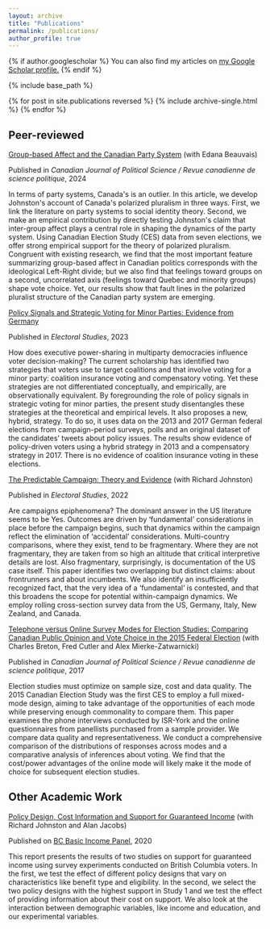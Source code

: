 ```yaml
---
layout: archive
title: "Publications"
permalink: /publications/
author_profile: true
---
```


{% if author.googlescholar %}
  You can also find my articles on <u><a href="{{author.googlescholar}}">my Google Scholar profile</a>.</u>
{% endif %}

{% include base_path %}

{% for post in site.publications reversed %}
  {% include archive-single.html %}
{% endfor %}

## Peer-reviewed

[Group-based Affect and the Canadian Party System](https://www.cambridge.org/core/journals/canadian-journal-of-political-science-revue-canadienne-de-science-politique/article/groupbased-affect-and-the-canadian-party-system/94882AB254E51E915124914C015A5BAD?utm_campaign=shareaholic&utm_medium=copy_link&utm_source=bookmark) (with Edana Beauvais)

Published in _Canadian Journal of Political Science / Revue canadienne de science politique_, 2024

In terms of party systems, Canada's is an outlier. In this article, we develop Johnston's account of Canada's polarized pluralism in three ways. First, we link the literature on party systems to social identity theory. Second, we make an empirical contribution by directly testing Johnston's claim that inter-group affect plays a central role in shaping the dynamics of the party system. Using Canadian Election Study (CES) data from seven elections, we offer strong empirical support for the theory of polarized pluralism. Congruent with existing research, we find that the most important feature summarizing group-based affect in Canadian politics corresponds with the ideological Left-Right divide; but we also find that feelings toward groups on a second, uncorrelated axis (feelings toward Quebec and minority groups) shape vote choice. Yet, our results show that fault lines in the polarized pluralist structure of the Canadian party system are emerging.


[Policy Signals and Strategic Voting for Minor Parties: Evidence from Germany](https://doi.org/10.1016/j.electstud.2022.102577)

Published in _Electoral Studies_, 2023

How does executive power-sharing in multiparty democracies influence voter decision-making? The current scholarship has identified two strategies that voters use to target coalitions and that involve voting for a minor party: coalition insurance voting and compensatory voting. Yet these strategies are not differentiated conceptually, and empirically, are observationally equivalent. By foregrounding the role of policy signals in strategic voting for minor parties, the present study disentangles these strategies at the theoretical and empirical levels. It also proposes a new, hybrid, strategy. To do so, it uses data on the 2013 and 2017 German federal elections from campaign-period surveys, polls and an original dataset of the candidates’ tweets about policy issues. The results show evidence of policy-driven voters using a hybrid strategy in 2013 and a compensatory strategy in 2017. There is no evidence of coalition insurance voting in these elections.


[The Predictable Campaign: Theory and Evidence](https://authors.elsevier.com/c/1eCKv_5yMsmGYm) (with Richard Johnston)

Published in _Electoral Studies_, 2022

Are campaigns epiphenomena? The dominant answer in the US literature seems to be Yes. Outcomes are driven by ‘fundamental’ considerations in place before the campaign begins, such that dynamics within the campaign reflect the elimination of ‘accidental’ considerations. Multi-country comparisons, where they exist, tend to be fragmentary. Where they are not fragmentary, they are taken from so high an altitude that critical interpretive details are lost. Also fragmentary, surprisingly, is documentation of the US case itself. This paper identifies two overlapping but distinct claims: about frontrunners and about incumbents.  We also identify an insufficiently recognized fact, that the very idea of a ‘fundamental’ is contested, and that this broadens the scope for potential within-campaign dynamics. We employ rolling cross-section survey data from the US, Germany, Italy, New Zealand, and Canada. 


[Telephone versus Online Survey Modes for Election Studies: Comparing Canadian Public Opinion and Vote Choice in the 2015 Federal Election](https://doi.org/10.1017/S0008423917000610) (with Charles Breton, Fred Cutler and Alex Mierke-Zatwarnicki)

Published in _Canadian Journal of Political Science / Revue canadienne de science politique_, 2017

Election studies must optimize on sample size, cost and data quality. The 2015
Canadian Election Study was the first CES to employ a full mixed-mode design, aiming to take
advantage of the opportunities of each mode while preserving enough commonality to compare
them. This paper examines the phone interviews conducted by ISR-York and the online questionnaires
from panellists purchased from a sample provider. We compare data quality and representativeness.
We conduct a comprehensive comparison of the distributions of responses across modes
and a comparative analysis of inferences about voting. We find that the cost/power advantages of
the online mode will likely make it the mode of choice for subsequent election studies.


## Other Academic Work

[Policy Design, Cost Information and Support for Guaranteed Income](https://bcbasicincomepanel.ca/papers/?s=%22Policy+Design%2C+Cost+Information+and+Support+for+Guaranteed+Income%22) (with Richard Johnston and Alan Jacobs)

Published on [BC Basic Income Panel](https://bcbasicincomepanel.ca/), 2020

This report presents the results of two studies on support for guaranteed income using survey experiments conducted on British Columbia voters. In the first, we test the effect of different policy designs that vary on characteristics like benefit type and eligibility. In the second, we select the two policy designs with the highest support in Study 1 and we test the effect of providing information about their cost on support. We also look at the interaction between demographic variables, like income and education, and our experimental variables.


